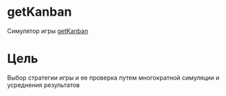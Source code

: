 # getKanban

Симулятор игры [getKanban](http://getkanban.com/)

# Цель
Выбор стратегии игры и ее проверка путем многократной симуляции и усреднения результатов
